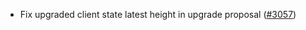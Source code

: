 - Fix upgraded client state latest height in upgrade proposal
  ([#3057](https://github.com/soohoio/hermes/issues/3057))
